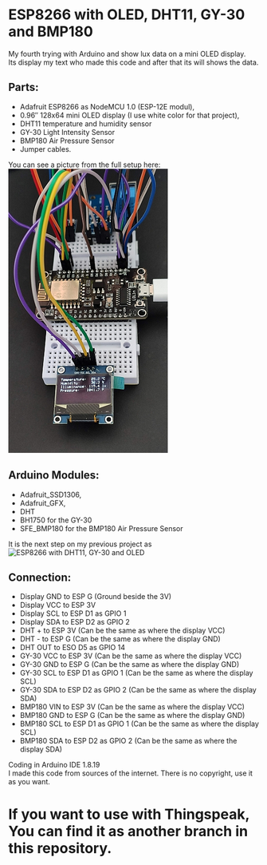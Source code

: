 # ESP8266 with OLED, DHT11, GY-30 and BMP180
My fourth trying with Arduino and show lux data on a mini OLED display.<br>
Its display my text who made this code and after that its will shows the data.

## Parts: 
- Adafruit ESP8266 as NodeMCU 1.0 (ESP-12E modul),
- 0.96″ 128x64 mini OLED display (I use white color for that project),
- DHT11 temperature and humidity sensor
- GY-30 Light Intensity Sensor
- BMP180 Air Pressure Sensor
- Jumper cables.


You can see a picture from the full setup here:<br>
![Picture from the setup](/ESP8266-OLED-DHT11-GY30-BHP180.jpg)

## Arduino Modules:
- Adafruit_SSD1306,
- Adafruit_GFX,
- DHT
- BH1750 for the GY-30
- SFE_BMP180 for the BMP180 Air Pressure Sensor

It is the next step on my previous project as ![ESP8266 with DHT11, GY-30 and OLED](https://github.com/Mategm/ESP8266-DHT11-GY30-OLED)<br>

## Connection:
- Display GND to ESP G (Ground beside the 3V)
- Display VCC to ESP 3V
- Display SCL to ESP D1 as GPIO 1
- Display SDA to ESP D2 as GPIO 2
- DHT + to ESP 3V (Can be the same as where the display VCC)
- DHT - to ESP G (Can be the same as where the display GND)
- DHT OUT to ESO D5 as GPIO 14
- GY-30 VCC to ESP 3V (Can be the same as where the display VCC)
- GY-30 GND to ESP G (Can be the same as where the display GND)
- GY-30 SCL to ESP D1 as GPIO 1 (Can be the same as where the display SCL)
- GY-30 SDA to ESP D2 as GPIO 2 (Can be the same as where the display SDA)
- BMP180 VIN to ESP 3V (Can be the same as where the display VCC)
- BMP180 GND to ESP G (Can be the same as where the display GND)
- BMP180 SCL to ESP D1 as GPIO 1 (Can be the same as where the display SCL)
- BMP180 SDA to ESP D2 as GPIO 2 (Can be the same as where the display SDA)


Coding in Arduino IDE 1.8.19<br>
I made this code from sources of the internet. There is no copyright, use it as you want.

# If you want to use with Thingspeak, You can find it as another branch in this repository.
